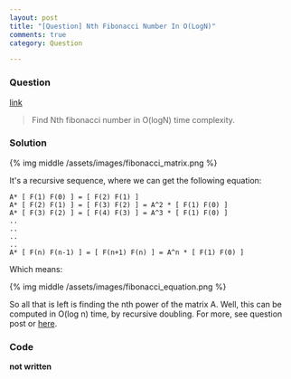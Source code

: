 ```yaml
---
layout: post
title: "[Question] Nth Fibonacci Number In O(LogN)"
comments: true
category: Question

---
```


### Question 

[link](http://tech-queries.blogspot.sg/2010/09/nth-fibbonacci-number-in-ologn.html)

> Find Nth fibonacci number in O(logN) time complexity.

### Solution

{% img middle /assets/images/fibonacci_matrix.png %}

It's a recursive sequence, where we can get the following equation: 

	A* [ F(1) F(0) ] = [ F(2) F(1) ]
	A* [ F(2) F(1) ] = [ F(3) F(2) ] = A^2 * [ F(1) F(0) ]
	A* [ F(3) F(2) ] = [ F(4) F(3) ] = A^3 * [ F(1) F(0) ]
	..
	..
	..
	..
	A* [ F(n) F(n-1) ] = [ F(n+1) F(n) ] = A^n * [ F(1) F(0) ]

Which means: 

{% img middle /assets/images/fibonacci_equation.png %}

So all that is left is finding the nth power of the matrix A. Well, this can be computed in O(log n) time, by recursive doubling. For more, see question post or [here](http://www.codechef.com/wiki/tutorial-dynamic-programming#Finding_nth_Finobacci_number_in_Olog_n). 

### Code

__not written__



